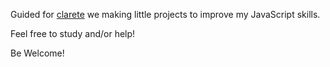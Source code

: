 Guided for [clarete](http://github.com/clarete) we making little projects to improve my JavaScript skills.

Feel free to study and/or help!

Be Welcome!
